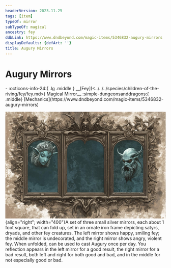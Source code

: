 ```yaml
---
headerVersion: 2023.11.25
tags: [item]
typeOf: mirror
subTypeOf: magical
ancestry: fey
ddbLink: https://www.dndbeyond.com/magic-items/5346832-augury-mirrors
displayDefaults: {defArt: ''}
title: Augury Mirrors
---
```

# Augury Mirrors
<div class="grid cards ext-narrow-margin ext-one-column" markdown>
- :octicons-info-24:{ .lg .middle } __[Fey](<../../../species/children-of-the-riving/fey/fey.md>) Magical Mirror__  
    :simple-dungeonsanddragons:{ .middle} [Mechanics](https://www.dndbeyond.com/magic-items/5346832-augury-mirrors) 
</div>


![Augury Mirror](../../../assets/augury-mirror.jpg){align="right"; width="400"}A set of three small silver mirrors, each about 1 foot square, that can fold up, set in an ornate iron frame depicting satyrs, dryads, and other fey creatures. The left mirror shows happy, smiling fey; the middle mirror is undecorated, and the right mirror shows angry, violent fey. When unfolded, can be used to cast Augury once per day. You reflection appears in the left mirror for a good result, the right mirror for a bad result, both left and right for both good and bad, and in the middle for not especially good or bad. 



